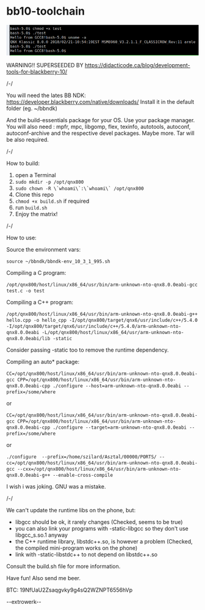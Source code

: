 # bb10-toolchain

![Proof](https://raw.githubusercontent.com/extrowerk/bb10-toolchain/master/2020-11-02-210811_861x137_scrot.png)

WARNING!! SUPERSEEDED BY https://didacticode.ca/blog/development-tools-for-blackberry-10/


/-/

You will need the lates BB NDK:
https://developer.blackberry.com/native/downloads/
Install it in the default folder (eg. ~/bbndk)

And the build-essentials package for your OS. Use your package manager.
You will also need : mpfr, mpc, libgomp, flex, texinfo, autotools, autoconf, autoconf-archive and the respective devel packages. Maybe more.
Tar will be also required.

/-/

How to build:

1) open a Terminal
2) ```sudo mkdir -p /opt/qnx800```
3) ```sudo chown -R \`whoami\`:\`whoami\` /opt/qnx800```
4) Clone this repo
5) ```chmod +x build.sh``` if required
6) run ```build.sh```
7) Enjoy the matrix!

/-/

How to use:

Source the environment vars:
```
source ~/bbndk/bbndk-env_10_3_1_995.sh
```

Compiling a C program:
```
/opt/qnx800/host/linux/x86_64/usr/bin/arm-unknown-nto-qnx8.0.0eabi-gcc test.c -o test
```

Compiling a C++ program:
```
/opt/qnx800/host/linux/x86_64/usr/bin/arm-unknown-nto-qnx8.0.0eabi-g++ hello.cpp -o hello_cpp -I/opt/qnx800/target/qnx6/usr/include/c++/5.4.0 -I/opt/qnx800/target/qnx6/usr/include/c++/5.4.0/arm-unknown-nto-qnx8.0.0eabi -L/opt/qnx800/host/linux/x86_64/usr/arm-unknown-nto-qnx8.0.0eabi/lib -static
```
Consider passing -static too to remove the runtime dependency.

Compiling an auto* package:
```
CC=/opt/qnx800/host/linux/x86_64/usr/bin/arm-unknown-nto-qnx8.0.0eabi-gcc CPP=/opt/qnx800/host/linux/x86_64/usr/bin/arm-unknown-nto-qnx8.0.0eabi-cpp ./configure --host=arm-unknown-nto-qnx8.0.0eabi --prefix=/some/where
```
or
```
CC=/opt/qnx800/host/linux/x86_64/usr/bin/arm-unknown-nto-qnx8.0.0eabi-gcc CPP=/opt/qnx800/host/linux/x86_64/usr/bin/arm-unknown-nto-qnx8.0.0eabi-cpp ./configure --target=arm-unknown-nto-qnx8.0.0eabi --prefix=/some/where
```
or
```
./configure  --prefix=/home/szilard/Asztal/00000/PORTS/ --cc=/opt/qnx800/host/linux/x86_64/usr/bin/arm-unknown-nto-qnx8.0.0eabi-gcc --cxx=/opt/qnx800/host/linux/x86_64/usr/bin/arm-unknown-nto-qnx8.0.0eabi-g++ --enable-cross-compile
```
I wish i was joking. GNU was a mistake.

/-/

We can't update the runtime libs on the phone, but:
- libgcc should be ok, it rarely changes (Checked, seems to be true)
- you can also link your programs with -static-libgcc so they don't use libgcc_s.so.1 anyway
- the C++ runtime library, libstdc++.so, is however a problem (Checked, the compiled mini-program works on the phone)
- link with -static-libstdc++ to not depend on libstdc++.so

Consult the build.sh file for more information.

Have fun! Also send me beer.

BTC: 19NfUaU2Zsaqgvky9g4sQ2WZNPT6556hVp

--extrowerk--
